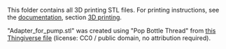 This folder contains all 3D printing STL files. For printing instructions, see the [documentation](Documentation/Introduction.md), section [3D printing](Documentation/3D_printing.md).

"Adapter_for_pump.stl" was created using "Pop Bottle Thread" from [this Thingiverse file](https://www.thingiverse.com/thing:3527583) (license: CC0 / public domain, no attribution required).
